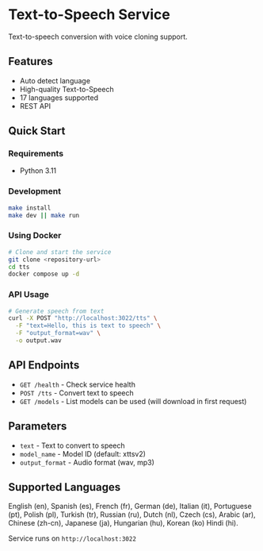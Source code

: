 # Text-to-Speech Service

Text-to-speech conversion with voice cloning support.

## Features
- Auto detect language
- High-quality Text-to-Speech
- 17 languages supported
- REST API

## Quick Start

### Requirements
- Python 3.11

### Development
```bash
make install
make dev || make run
```

### Using Docker
```bash
# Clone and start the service
git clone <repository-url>
cd tts
docker compose up -d
```

### API Usage
```bash
# Generate speech from text
curl -X POST "http://localhost:3022/tts" \
  -F "text=Hello, this is text to speech" \
  -F "output_format=wav" \
  -o output.wav
```

## API Endpoints
- `GET /health` - Check service health
- `POST /tts` - Convert text to speech
- `GET /models` - List models can be used (will download in first request)

## Parameters
- `text` - Text to convert to speech
- `model_name` - Model ID (default: xttsv2)
- `output_format` - Audio format (wav, mp3)

## Supported Languages
English (en), Spanish (es), French (fr), German (de), Italian (it), Portuguese (pt), Polish (pl), Turkish (tr), Russian (ru), Dutch (nl), Czech (cs), Arabic (ar), Chinese (zh-cn), Japanese (ja), Hungarian (hu), Korean (ko) Hindi (hi).

Service runs on `http://localhost:3022`
